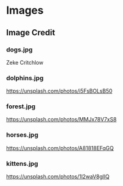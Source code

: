 # Images

## Image Credit

### dogs.jpg
Zeke Critchlow

### dolphins.jpg
https://unsplash.com/photos/i5FsBOLsB50

### forest.jpg
https://unsplash.com/photos/MMJx78V7xS8

### horses.jpg
https://unsplash.com/photos/A81818EFqGQ

### kittens.jpg
https://unsplash.com/photos/1l2waV8glIQ